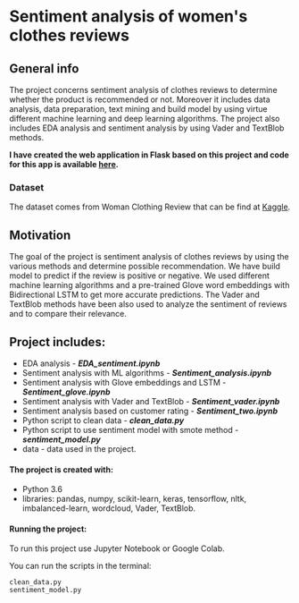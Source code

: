 # Sentiment analysis of women's clothes reviews 

## General info

The project concerns sentiment analysis of clothes reviews to determine whether the product is recommended or not. Moreover it includes data analysis, data preparation, text mining and build model by using virtue different machine learning and deep learning algorithms. The project also includes EDA analysis and sentiment analysis by using Vader and TextBlob methods.

**I have created the web application in Flask based on this project and code for this app is available [here](https://github.com/aniass/sentiment-app).**

### Dataset
The dataset comes from Woman Clothing Review that can be find at [Kaggle](https://www.kaggle.com/nicapotato/womens-ecommerce-clothing-reviews). 

## Motivation
The goal of the project is sentiment analysis of clothes reviews by using the various methods and determine possible recommendation. We have build model to predict if the review is positive or negative. We used different machine learning algorithms and a pre-trained Glove word embeddings with Bidirectional LSTM to get more accurate predictions. The Vader and TextBlob methods have been also used to analyze the sentiment of reviews and to compare their relevance.

## Project includes:
* EDA analysis - ***EDA_sentiment.ipynb***
* Sentiment analysis with ML algorithms - ***Sentiment_analysis.ipynb***
* Sentiment analysis with Glove embeddings and LSTM - ***Sentiment_glove.ipynb***
* Sentiment analysis with Vader and TextBlob - ***Sentiment_vader.ipynb***
* Sentiment analysis based on customer rating - ***Sentiment_two.ipynb***
* Python script to clean data - ***clean_data.py*** 
* Python script to use sentiment model with smote method - ***sentiment_model.py***
* data - data used in the project.

#### The project is created with:
* Python 3.6
* libraries: pandas, numpy, scikit-learn, keras, tensorflow, nltk, imbalanced-learn, wordcloud, Vader, TextBlob.

#### Running the project:
To run this project use Jupyter Notebook or Google Colab.

You can run the scripts in the terminal:

    clean_data.py
    sentiment_model.py

